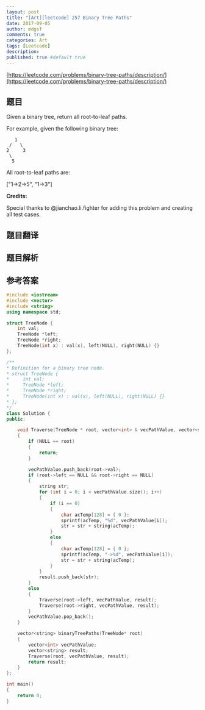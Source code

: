 ```yaml
---
layout: post
title: "[Art][leetcode] 257 Binary Tree Paths"
date: 2017-09-05
author: mdgsf
comments: true
categories: Art
tags: [Leetcode]
description:
published: true #default true
---
```


[https://leetcode.com/problems/binary-tree-paths/description/](https://leetcode.com/problems/binary-tree-paths/description/)

## 题目

Given a binary tree, return all root-to-leaf paths.

For example, given the following binary tree:

```
   1
 /   \
2     3
 \
  5
```

All root-to-leaf paths are:

["1->2->5", "1->3"]

**Credits:**

Special thanks to @jianchao.li.fighter for adding this problem and creating all test cases.

## 题目翻译

## 题目解析

## 参考答案

```c++
#include <iostream>
#include <vector>
#include <string>
using namespace std;

struct TreeNode {
    int val;
    TreeNode *left;
    TreeNode *right;
    TreeNode(int x) : val(x), left(NULL), right(NULL) {}
};

/**
* Definition for a binary tree node.
* struct TreeNode {
*     int val;
*     TreeNode *left;
*     TreeNode *right;
*     TreeNode(int x) : val(x), left(NULL), right(NULL) {}
* };
*/
class Solution {
public:

    void Traverse(TreeNode * root, vector<int> & vecPathValue, vector<string> & result)
    {
        if (NULL == root)
        {
            return;
        }

        vecPathValue.push_back(root->val);
        if (root->left == NULL && root->right == NULL)
        {
            string str;
            for (int i = 0; i < vecPathValue.size(); i++)
            {
                if (i == 0)
                {
                    char acTemp[128] = { 0 };
                    sprintf(acTemp, "%d", vecPathValue[i]);
                    str = str + string(acTemp);
                }
                else
                {
                    char acTemp[128] = { 0 };
                    sprintf(acTemp, "->%d", vecPathValue[i]);
                    str = str + string(acTemp);
                }
            }
            result.push_back(str);
        }
        else
        {
            Traverse(root->left, vecPathValue, result);
            Traverse(root->right, vecPathValue, result);
        }
        vecPathValue.pop_back();
    }

    vector<string> binaryTreePaths(TreeNode* root)
    {
        vector<int> vecPathValue;
        vector<string> result;
        Traverse(root, vecPathValue, result);
        return result;
    }
};

int main()
{
    return 0;
}
```
